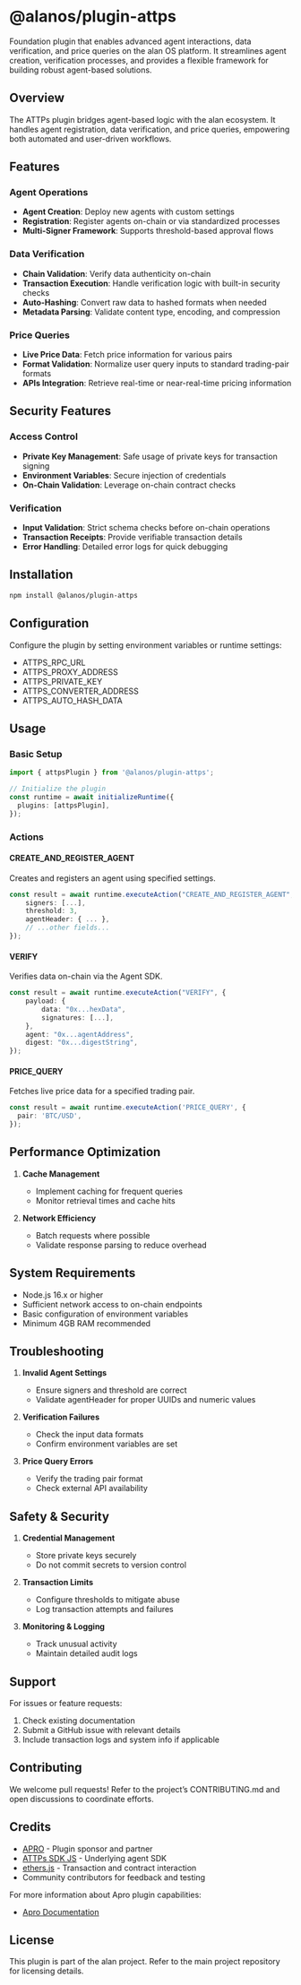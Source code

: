 # @alanos/plugin-attps

Foundation plugin that enables advanced agent interactions, data verification, and price queries on the alan OS platform. It streamlines agent creation, verification processes, and provides a flexible framework for building robust agent-based solutions.

## Overview

The ATTPs plugin bridges agent-based logic with the alan ecosystem. It handles agent registration, data verification, and price queries, empowering both automated and user-driven workflows.

## Features

### Agent Operations

- **Agent Creation**: Deploy new agents with custom settings
- **Registration**: Register agents on-chain or via standardized processes
- **Multi-Signer Framework**: Supports threshold-based approval flows

### Data Verification

- **Chain Validation**: Verify data authenticity on-chain
- **Transaction Execution**: Handle verification logic with built-in security checks
- **Auto-Hashing**: Convert raw data to hashed formats when needed
- **Metadata Parsing**: Validate content type, encoding, and compression

### Price Queries

- **Live Price Data**: Fetch price information for various pairs
- **Format Validation**: Normalize user query inputs to standard trading-pair formats
- **APIs Integration**: Retrieve real-time or near-real-time pricing information

## Security Features

### Access Control

- **Private Key Management**: Safe usage of private keys for transaction signing
- **Environment Variables**: Secure injection of credentials
- **On-Chain Validation**: Leverage on-chain contract checks

### Verification

- **Input Validation**: Strict schema checks before on-chain operations
- **Transaction Receipts**: Provide verifiable transaction details
- **Error Handling**: Detailed error logs for quick debugging

## Installation

```bash
npm install @alanos/plugin-attps
```

## Configuration

Configure the plugin by setting environment variables or runtime settings:

- ATTPS_RPC_URL
- ATTPS_PROXY_ADDRESS
- ATTPS_PRIVATE_KEY
- ATTPS_CONVERTER_ADDRESS
- ATTPS_AUTO_HASH_DATA

## Usage

### Basic Setup

```typescript
import { attpsPlugin } from '@alanos/plugin-attps';

// Initialize the plugin
const runtime = await initializeRuntime({
  plugins: [attpsPlugin],
});
```

### Actions

#### CREATE_AND_REGISTER_AGENT

Creates and registers an agent using specified settings.

```typescript
const result = await runtime.executeAction("CREATE_AND_REGISTER_AGENT", {
    signers: [...],
    threshold: 3,
    agentHeader: { ... },
    // ...other fields...
});
```

#### VERIFY

Verifies data on-chain via the Agent SDK.

```typescript
const result = await runtime.executeAction("VERIFY", {
    payload: {
        data: "0x...hexData",
        signatures: [...],
    },
    agent: "0x...agentAddress",
    digest: "0x...digestString",
});
```

#### PRICE_QUERY

Fetches live price data for a specified trading pair.

```typescript
const result = await runtime.executeAction('PRICE_QUERY', {
  pair: 'BTC/USD',
});
```

## Performance Optimization

1. **Cache Management**

   - Implement caching for frequent queries
   - Monitor retrieval times and cache hits

2. **Network Efficiency**
   - Batch requests where possible
   - Validate response parsing to reduce overhead

## System Requirements

- Node.js 16.x or higher
- Sufficient network access to on-chain endpoints
- Basic configuration of environment variables
- Minimum 4GB RAM recommended

## Troubleshooting

1. **Invalid Agent Settings**

   - Ensure signers and threshold are correct
   - Validate agentHeader for proper UUIDs and numeric values

2. **Verification Failures**

   - Check the input data formats
   - Confirm environment variables are set

3. **Price Query Errors**
   - Verify the trading pair format
   - Check external API availability

## Safety & Security

1. **Credential Management**

   - Store private keys securely
   - Do not commit secrets to version control

2. **Transaction Limits**

   - Configure thresholds to mitigate abuse
   - Log transaction attempts and failures

3. **Monitoring & Logging**
   - Track unusual activity
   - Maintain detailed audit logs

## Support

For issues or feature requests:

1. Check existing documentation
2. Submit a GitHub issue with relevant details
3. Include transaction logs and system info if applicable

## Contributing

We welcome pull requests! Refer to the project’s CONTRIBUTING.md and open discussions to coordinate efforts.

## Credits

- [APRO](https://www.apro.com/) - Plugin sponsor and partner
- [ATTPs SDK JS](https://github.com/APRO-com/attps-sdk-js) - Underlying agent SDK
- [ethers.js](https://docs.ethers.io/) - Transaction and contract interaction
- Community contributors for feedback and testing

For more information about Apro plugin capabilities:

- [Apro Documentation](https://docs.apro.com/en)

## License

This plugin is part of the alan project. Refer to the main project repository for licensing details.
